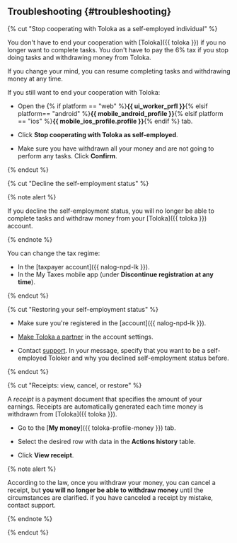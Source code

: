 ## Troubleshooting {#troubleshooting}

{% cut "Stop cooperating with Toloka as a self-employed individual" %}

You don't have to end your cooperation with [Toloka]({{ toloka }}) if you no longer want to complete tasks. You don't have to pay the 6% tax if you stop doing tasks and withdrawing money from Toloka.

If you change your mind, you can resume completing tasks and withdrawing money at any time.

If you still want to end your cooperation with Toloka:


* Open the {% if platform == "web" %}**{{ ui_worker_prfl }}**{% elsif platform== "android" %}**{{ mobile_android_profile }}**{% elsif platform == "ios" %}**{{ mobile_ios_profile.profile }}**{% endif %} tab.

* Click **Stop cooperating with Toloka as self-employed**.

* Make sure you have withdrawn all your money and are not going to perform any tasks. Click **Confirm**.


{% endcut %}

{% cut "Decline the self-employment status" %}

{% note alert %}

If you decline the self-employment status, you will no longer be able to complete tasks and withdraw money from your [Toloka]({{ toloka }}) account.

{% endnote %}

You can change the tax regime:

- In the [taxpayer account]({{ nalog-npd-lk }}).
- In the My Taxes mobile app (under **Discontinue registration at any time**).

{% endcut %}

{% cut "Restoring your self-employment status" %}

* Make sure you're registered in the [account]({{ nalog-npd-lk }}).

* [Make Toloka a partner](../self-employed/accept-status.dita#accept-status/section_f3t_j4p_bmb) in the account settings.

* Contact [support](../troubleshooting/troubleshooting.dita). In your message, specify that you want to be a self-employed Toloker and why you declined self-employment status before.

{% endcut %}

{% cut "Receipts: view, cancel, or restore" %}

A _receipt_ is a payment document that specifies the amount of your earnings. Receipts are automatically generated each time money is withdrawn from [Toloka]({{ toloka }}).

* Go to the [**My money**]({{ toloka-profile-money }}) tab.

* Select the desired row with data in the **Actions history** table.

* Click **View receipt**.

{% note alert %}

According to the law, once you withdraw your money, you can cancel a receipt, but **you will no longer be able to withdraw money** until the circumstances are clarified. if you have canceled a receipt by mistake, contact support.

{% endnote %}

{% endcut %}
